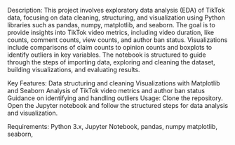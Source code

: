 Description:
This project involves exploratory data analysis (EDA) of TikTok data, focusing on data cleaning, structuring, and visualization using Python libraries such as pandas, numpy, matplotlib, and seaborn. The goal is to provide insights into TikTok video metrics, including video duration, like counts, comment counts, view counts, and author ban status. Visualizations include comparisons of claim counts to opinion counts and boxplots to identify outliers in key variables. The notebook is structured to guide through the steps of importing data, exploring and cleaning the dataset, building visualizations, and evaluating results.

Key Features:
Data structuring and cleaning
Visualizations with Matplotlib and Seaborn
Analysis of TikTok video metrics and author ban status
Guidance on identifying and handling outliers
Usage:
Clone the repository.
Open the Jupyter notebook and follow the structured steps for data analysis and visualization.

Requirements:
Python 3.x,
Jupyter Notebook,
pandas,
numpy
matplotlib,
seaborn,
